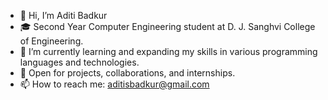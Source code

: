 - 👋 Hi, I’m Aditi Badkur
- 🎓 Second Year Computer Engineering student at D. J. Sanghvi College of Engineering.
- 🌱 I’m currently learning and expanding my skills in various programming languages and technologies.
- 🤝  Open for projects, collaborations, and internships.
- 📫 How to reach me: aditisbadkur@gmail.com

<!---
aditibadkur/aditibadkur is a ✨ special ✨ repository because its `README.md` (this file) appears on your GitHub profile.
You can click the Preview link to take a look at your changes.
--->
